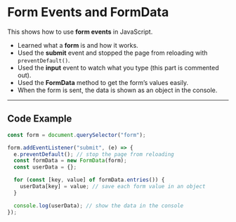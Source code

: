 # Form Events and FormData

This shows how to use **form events** in JavaScript.

- Learned what a **form** is and how it works.
- Used the **submit** event and stopped the page from reloading with `preventDefault()`.
- Used the **input** event to watch what you type (this part is commented out).
- Used the **FormData** method to get the form’s values easily.
- When the form is sent, the data is shown as an object in the console.

---

## Code Example

```js
const form = document.querySelector("form");

form.addEventListener("submit", (e) => {
  e.preventDefault(); // stop the page from reloading
  const formData = new FormData(form);
  const userData = {};

  for (const [key, value] of formData.entries()) {
    userData[key] = value; // save each form value in an object
  }

  console.log(userData); // show the data in the console
});
